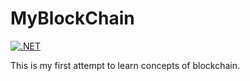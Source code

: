# MyBlockChain

[![.NET](https://github.com/3mam/DotBlockChain/actions/workflows/dotnet.yml/badge.svg?branch=main)](https://github.com/3mam/DotBlockChain/actions/workflows/dotnet.yml)

This is my first attempt to learn concepts of blockchain.
